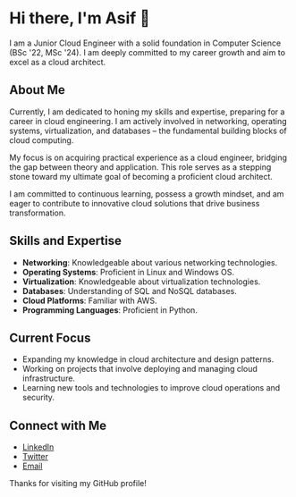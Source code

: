 # Hi there, I'm Asif 👋

I am a Junior Cloud Engineer with a solid foundation in Computer Science (BSc '22, MSc '24). I am deeply committed to my career growth and aim to excel as a cloud architect. 

## About Me

Currently, I am dedicated to honing my skills and expertise, preparing for a career in cloud engineering. I am actively involved in networking, operating systems, virtualization, and databases – the fundamental building blocks of cloud computing. 

My focus is on acquiring practical experience as a cloud engineer, bridging the gap between theory and application. This role serves as a stepping stone toward my ultimate goal of becoming a proficient cloud architect. 

I am committed to continuous learning, possess a growth mindset, and am eager to contribute to innovative cloud solutions that drive business transformation.

## Skills and Expertise
- **Networking**: Knowledgeable about various networking technologies.
- **Operating Systems**: Proficient in Linux and Windows OS.
- **Virtualization**: Knowledgeable about virtualization technologies.
- **Databases**: Understanding of SQL and NoSQL databases.
- **Cloud Platforms**: Familiar with AWS.
- **Programming Languages**: Proficient in Python.

## Current Focus
- Expanding my knowledge in cloud architecture and design patterns.
- Working on projects that involve deploying and managing cloud infrastructure.
- Learning new tools and technologies to improve cloud operations and security.

## Connect with Me
- [LinkedIn](https://www.linkedin.com/in/asif0108/)
- [Twitter](https://x.com/asif26073)
- [Email](mailto:asif26073@gmail.com)

Thanks for visiting my GitHub profile!
